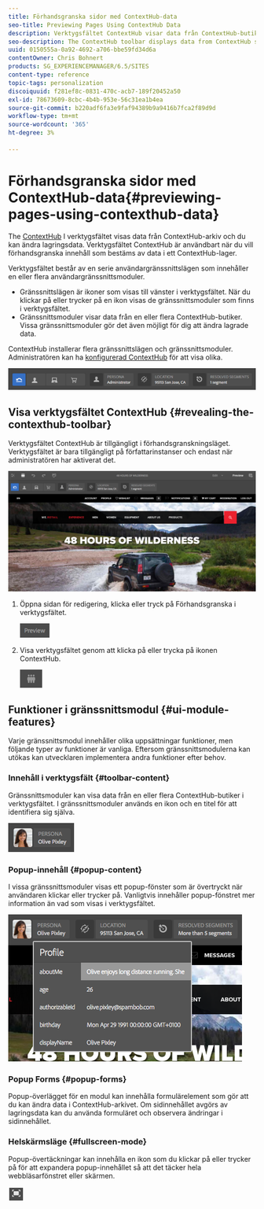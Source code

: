 ```yaml
---
title: Förhandsgranska sidor med ContextHub-data
seo-title: Previewing Pages Using ContextHub Data
description: Verktygsfältet ContextHub visar data från ContextHub-butiker och gör att du kan ändra lagringsdata. Det är användbart för förhandsgranskning av innehåll
seo-description: The ContextHub toolbar displays data from ContextHub stores and enables you to change store data and  is useful for previewing content
uuid: 0150555a-0a92-4692-a706-bbe59fd34d6a
contentOwner: Chris Bohnert
products: SG_EXPERIENCEMANAGER/6.5/SITES
content-type: reference
topic-tags: personalization
discoiquuid: f281ef8c-0831-470c-acb7-189f20452a50
exl-id: 78673609-8cbc-4b4b-953e-56c31ea1b4ea
source-git-commit: b220adf6fa3e9faf94389b9a9416b7fca2f89d9d
workflow-type: tm+mt
source-wordcount: '365'
ht-degree: 3%

---
```


# Förhandsgranska sidor med ContextHub-data{#previewing-pages-using-contexthub-data}

The [ContextHub](/help/sites-developing/contexthub.md) I verktygsfältet visas data från ContextHub-arkiv och du kan ändra lagringsdata. Verktygsfältet ContextHub är användbart när du vill förhandsgranska innehåll som bestäms av data i ett ContextHub-lager.

Verktygsfältet består av en serie användargränssnittslägen som innehåller en eller flera användargränssnittsmoduler.

* Gränssnittslägen är ikoner som visas till vänster i verktygsfältet. När du klickar på eller trycker på en ikon visas de gränssnittsmoduler som finns i verktygsfältet.
* Gränssnittsmoduler visar data från en eller flera ContextHub-butiker. Vissa gränssnittsmoduler gör det även möjligt för dig att ändra lagrade data.

ContextHub installerar flera gränssnittslägen och gränssnittsmoduler. Administratören kan ha [konfigurerad ContextHub](/help/sites-developing/ch-configuring.md) för att visa olika.

![screen_shot_2018-03-23at093446](assets/screen_shot_2018-03-23at093446.png)

## Visa verktygsfältet ContextHub {#revealing-the-contexthub-toolbar}

Verktygsfältet ContextHub är tillgängligt i förhandsgranskningsläget. Verktygsfältet är bara tillgängligt på författarinstanser och endast när administratören har aktiverat det.

![screen_shot_2018-03-23at093730](assets/screen_shot_2018-03-23at093730.png)

1. Öppna sidan för redigering, klicka eller tryck på Förhandsgranska i verktygsfältet.

   ![chlimage_1-219](assets/chlimage_1-219.png)

1. Visa verktygsfältet genom att klicka på eller trycka på ikonen ContextHub.

   ![](do-not-localize/screen_shot_2018-03-23at093621.png)

## Funktioner i gränssnittsmodul {#ui-module-features}

Varje gränssnittsmodul innehåller olika uppsättningar funktioner, men följande typer av funktioner är vanliga. Eftersom gränssnittsmodulerna kan utökas kan utvecklaren implementera andra funktioner efter behov.

### Innehåll i verktygsfält {#toolbar-content}

Gränssnittsmoduler kan visa data från en eller flera ContextHub-butiker i verktygsfältet. I gränssnittsmoduler används en ikon och en titel för att identifiera sig själva.

![screen_shot_2018-03-23at093936](assets/screen_shot_2018-03-23at093936.png)

### Popup-innehåll {#popup-content}

I vissa gränssnittsmoduler visas ett popup-fönster som är övertryckt när användaren klickar eller trycker på. Vanligtvis innehåller popup-fönstret mer information än vad som visas i verktygsfältet.

![screen_shot_2018-03-23at094003](assets/screen_shot_2018-03-23at094003.png)

### Popup Forms {#popup-forms}

Popup-överlägget för en modul kan innehålla formulärelement som gör att du kan ändra data i ContextHub-arkivet. Om sidinnehållet avgörs av lagringsdata kan du använda formuläret och observera ändringar i sidinnehållet.

### Helskärmsläge {#fullscreen-mode}

Popup-övertäckningar kan innehålla en ikon som du klickar på eller trycker på för att expandera popup-innehållet så att det täcker hela webbläsarfönstret eller skärmen.

![](do-not-localize/chlimage_1-18.png)
